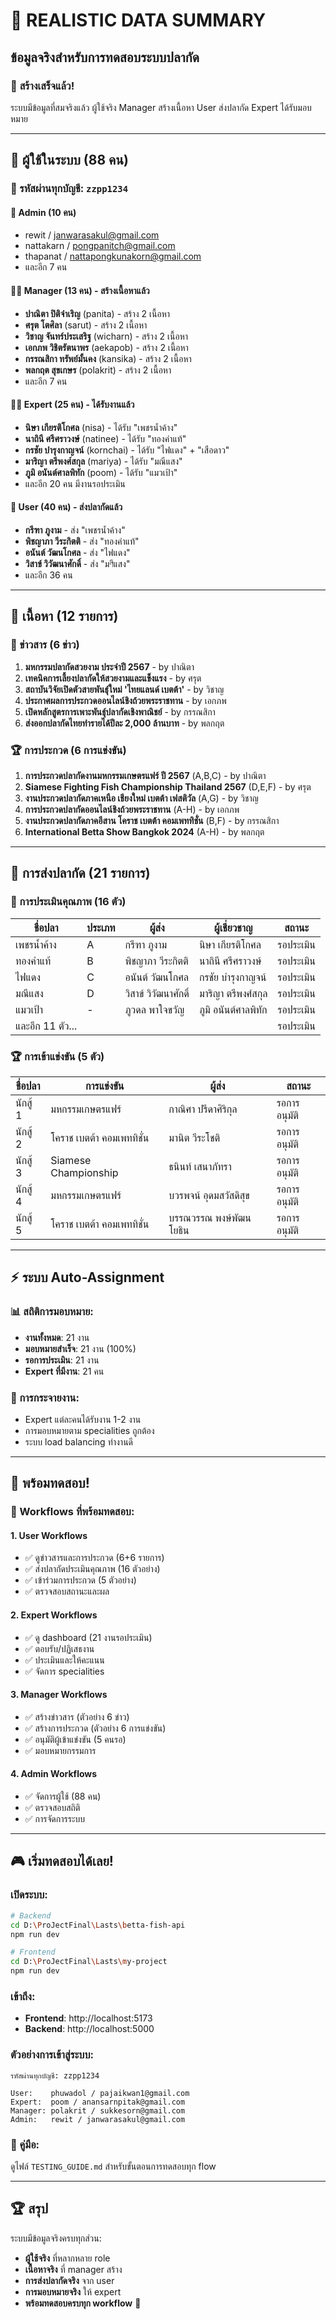 # 🌟 REALISTIC DATA SUMMARY
## ข้อมูลจริงสำหรับการทดสอบระบบปลากัด

### 🎯 **สร้างเสร็จแล้ว!**
ระบบมีข้อมูลที่สมจริงแล้ว ผู้ใช้จริง Manager สร้างเนื้อหา User ส่งปลากัด Expert ได้รับมอบหมาย

---

## 👥 **ผู้ใช้ในระบบ (88 คน)**

### **🔑 รหัสผ่านทุกบัญชี: `zzpp1234`**

#### **👑 Admin (10 คน)**
- rewit / janwarasakul@gmail.com
- nattakarn / pongpanitch@gmail.com  
- thapanat / nattapongkunakorn@gmail.com
- และอีก 7 คน

#### **👨‍💼 Manager (13 คน) - สร้างเนื้อหาแล้ว**
- **ปาณิตา ปิติจำเริญ** (panita) - สร้าง 2 เนื้อหา
- **ศรุต โตศิลา** (sarut) - สร้าง 2 เนื้อหา
- **วิชาญ จันทร์ประเสริฐ** (wicharn) - สร้าง 2 เนื้อหา
- **เอกภพ วิชิตรัตนาพร** (aekapob) - สร้าง 2 เนื้อหา
- **กรรณสิกา ทรัพย์มั้นคง** (kansika) - สร้าง 2 เนื้อหา
- **พลกฤต สุขเกษร** (polakrit) - สร้าง 2 เนื้อหา
- และอีก 7 คน

#### **👨‍🔬 Expert (25 คน) - ได้รับงานแล้ว**
- **นิษา เกียรติโกศล** (nisa) - ได้รับ "เพชรน้ำค้าง"
- **นาถินี ศรีศราวงษ์** (natinee) - ได้รับ "ทองคำแท้"
- **กรชัย บำรุงกาญจน์** (kornchai) - ได้รับ "ไฟแดง" + "เสือดาว"
- **มาริญา ตรีพงศ์สกุล** (mariya) - ได้รับ "มณีแสง"
- **ภูมิ อนันต์ศาลพิทัก** (poom) - ได้รับ "แมวเป้า"
- และอีก 20 คน มีงานรอประเมิน

#### **👤 User (40 คน) - ส่งปลากัดแล้ว**
- **กรีฑา ภูงาม** - ส่ง "เพชรน้ำค้าง"
- **พิชญาภา วีระกิตติ** - ส่ง "ทองคำแท้"
- **อนันต์ วัฒนโกศล** - ส่ง "ไฟแดง"
- **วิสาข์ วิวัฒนาศักดิ์** - ส่ง "มণีแสง"
- และอีก 36 คน

---

## 📰 **เนื้อหา (12 รายการ)**

### **📰 ข่าวสาร (6 ข่าว)**
1. **มหกรรมปลากัดสวยงาม ประจำปี 2567** - by ปาณิตา
2. **เทคนิคการเลี้ยงปลากัดให้สวยงามและแข็งแรง** - by ศรุต
3. **สถาบันวิจัยเปิดตัวสายพันธุ์ใหม่ 'ไทยแลนด์ เบตต้า'** - by วิชาญ
4. **ประกาศผลการประกวดออนไลน์ชิงถ้วยพระราชทาน** - by เอกภพ
5. **เปิดหลักสูตรการเพาะพันธุ์ปลากัดเชิงพาณิชย์** - by กรรณสิกา
6. **ส่งออกปลากัดไทยทำรายได้ปีละ 2,000 ล้านบาท** - by พลกฤต

### **🏆 การประกวด (6 การแข่งขัน)**
1. **การประกวดปลากัดงานมหกรรมเกษตรแฟร์ ปี 2567** (A,B,C) - by ปาณิตา
2. **Siamese Fighting Fish Championship Thailand 2567** (D,E,F) - by ศรุต
3. **งานประกวดปลากัดภาคเหนือ เชียงใหม่ เบตต้า เฟสติวัล** (A,G) - by วิชาญ
4. **การประกวดปลากัดออนไลน์ชิงถ้วยพระราชทาน** (A-H) - by เอกภพ
5. **งานประกวดปลากัดภาคอีสาน โคราช เบตต้า คอมเพททิชั่น** (B,F) - by กรรณสิกา
6. **International Betta Show Bangkok 2024** (A-H) - by พลกฤต

---

## 🐠 **การส่งปลากัด (21 รายการ)**

### **🔬 การประเมินคุณภาพ (16 ตัว)**
| ชื่อปลา | ประเภท | ผู้ส่ง | ผู้เชี่ยวชาญ | สถานะ |
|---------|--------|--------|-------------|-------|
| เพชรน้ำค้าง | A | กรีฑา ภูงาม | นิษา เกียรติโกศล | รอประเมิน |
| ทองคำแท้ | B | พิชญาภา วีระกิตติ | นาถินี ศรีศราวงษ์ | รอประเมิน |
| ไฟแดง | C | อนันต์ วัฒนโกศล | กรชัย บำรุงกาญจน์ | รอประเมิน |
| มณีแสง | D | วิสาข์ วิวัฒนาศักดิ์ | มาริญา ตรีพงศ์สกุล | รอประเมิน |
| แมวเป้า | - | ภูวดล พาใจขวัญ | ภูมิ อนันต์ศาลพิทัก | รอประเมิน |
| และอีก 11 ตัว... | | | | รอประเมิน |

### **🏆 การเข้าแข่งขัน (5 ตัว)**
| ชื่อปลา | การแข่งขัน | ผู้ส่ง | สถานะ |
|---------|-------------|--------|-------|
| นักสู้ 1 | มหกรรมเกษตรแฟร์ | กาณิศา ปรีดาศิริกุล | รอการอนุมัติ |
| นักสู้ 2 | โคราช เบตต้า คอมเพททิชั่น | มานิต วีระโชติ | รอการอนุมัติ |
| นักสู้ 3 | Siamese Championship | ธนินท์ เสนาภัทรา | รอการอนุมัติ |
| นักสู้ 4 | มหกรรมเกษตรแฟร์ | บวรพจน์ อุดมสวัสดิสุข | รอการอนุมัติ |
| นักสู้ 5 | โคราช เบตต้า คอมเพททิชั่น | บรรณวรรณ พงษ์พัฒนโยธิน | รอการอนุมัติ |

---

## ⚡ **ระบบ Auto-Assignment**

### **📊 สถิติการมอบหมาย:**
- **งานทั้งหมด**: 21 งาน
- **มอบหมายสำเร็จ**: 21 งาน (100%)
- **รอการประเมิน**: 21 งาน
- **Expert ที่มีงาน**: 21 คน

### **🎯 การกระจายงาน:**
- Expert แต่ละคนได้รับงาน 1-2 งาน
- การมอบหมายตาม specialities ถูกต้อง
- ระบบ load balancing ทำงานดี

---

## 🧪 **พร้อมทดสอบ!**

### **🔄 Workflows ที่พร้อมทดสอบ:**

#### **1. User Workflows**
- ✅ ดูข่าวสารและการประกวด (6+6 รายการ)
- ✅ ส่งปลากัดประเมินคุณภาพ (16 ตัวอย่าง)
- ✅ เข้าร่วมการประกวด (5 ตัวอย่าง)
- ✅ ตรวจสอบสถานะและผล

#### **2. Expert Workflows**
- ✅ ดู dashboard (21 งานรอประเมิน)
- ✅ ตอบรับ/ปฏิเสธงาน
- ✅ ประเมินและให้คะแนน
- ✅ จัดการ specialities

#### **3. Manager Workflows**
- ✅ สร้างข่าวสาร (ตัวอย่าง 6 ข่าว)
- ✅ สร้างการประกวด (ตัวอย่าง 6 การแข่งขัน)
- ✅ อนุมัติผู้เข้าแข่งขัน (5 คนรอ)
- ✅ มอบหมายกรรมการ

#### **4. Admin Workflows**
- ✅ จัดการผู้ใช้ (88 คน)
- ✅ ตรวจสอบสถิติ
- ✅ การจัดการระบบ

---

## 🎮 **เริ่มทดสอบได้เลย!**

### **เปิดระบบ:**
```bash
# Backend
cd D:\ProJectFinal\Lasts\betta-fish-api
npm run dev

# Frontend  
cd D:\ProJectFinal\Lasts\my-project
npm run dev
```

### **เข้าถึง:**
- **Frontend**: http://localhost:5173
- **Backend**: http://localhost:5000

### **ตัวอย่างการเข้าสู่ระบบ:**
```
รหัสผ่านทุกบัญชี: zzpp1234

User:    phuwadol / pajaikwan1@gmail.com
Expert:  poom / anansarnpitak@gmail.com  
Manager: polakrit / sukkesorn@gmail.com
Admin:   rewit / janwarasakul@gmail.com
```

### **📖 คู่มือ:** 
ดูไฟล์ `TESTING_GUIDE.md` สำหรับขั้นตอนการทดสอบทุก flow

---

## 🏆 **สรุป**
ระบบมีข้อมูลจริงครบทุกส่วน:
- **ผู้ใช้จริง** ที่หลากหลาย role
- **เนื้อหาจริง** ที่ manager สร้าง
- **การส่งปลากัดจริง** จาก user
- **การมอบหมายจริง** ให้ expert
- **พร้อมทดสอบครบทุก workflow** 🌟
